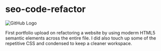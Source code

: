 # seo-code-refactor
![GitHub Logo](assets/images/FinalSite.png)

First portfolio upload on refactoring a website by using moderm HTML5 semantic elements across the entire file. I did also touch up some of the repetitive CSS and condensed to keep a cleaner workspace.





